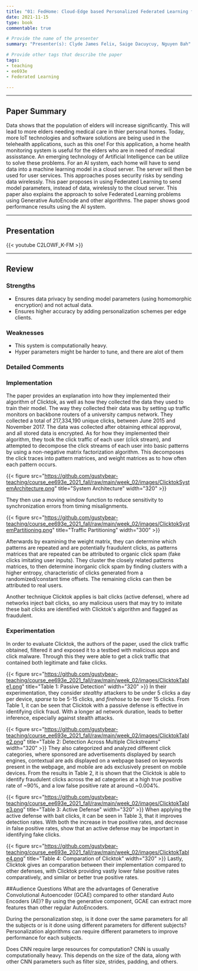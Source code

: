 ```yaml
---
title: "01: FedHome: Cloud-Edge based Personalized Federated Learning for In-Home Health Monitoring Qiong Wu, Xu Chen, Zhi Zhou, Junshan Zhang"
date: 2021-11-15
type: book
commentable: true

# Provide the name of the presenter
summary: "Presenter(s): Clyde James Felix, Saige Dacuycuy, Nguyen Bah"

# Provide other tags that describe the paper
tags:
- teaching
- ee693e
- Federated Learning

---
```


***
## Paper Summary
Data shows that the population of elders will increase significantly. This will lead to more elders needing medical care in thier personal homes. Today, more IoT technologies and software solutions are being used in the telehealth applications, such as this one! For this application, a home health monitoring system is useful for the elders who are in need of medical assisstance. An emerging technology of Artificial Intelligence can be utilize to solve these problems. For an AI system, each home will have to send data into a machine learning model in a cloud server. The server will then be used for user services. This approaches poses security risks by sending data wirelessly. This paer proposes in using Federated Learning to send model parameters, instead of data, wirelessly to the cloud server. This paper also explains the approach to solve Federated Learning problems using Generative AutoEncode and other algorithms. The paper shows good performance results using the AI system.
***

## Presentation
{{< youtube C2LOWF_K-FM >}}

***

## Review
### Strengths
- Ensures data privacy by sending model parameters (using homomorphic encryption) and not actual data.
- Ensures higher accuracy by adding personalization schemes per edge clients.

### Weaknesses
- This system is computationally heavy.
- Hyper parameters might be harder to tune, and there are alot of them

### Detailed Comments


### Implementation
The paper provides an explanation into how they implemented their algorithm of Clicktok, as well as how they collected the data they used to train their model. The way they collected their data was by setting up traffic monitors on backbone routers of a university campus network. They collected a total of 217,334,190 unique clicks, between June 2015 and November 2017. The data was collected after obtaining ethical approval, and all stored data is encrypted. As for how they implemented their algorithm, they took the click traffic of each user (click stream), and attempted to decompose the click streams of each user into basic patterns by using a non-negative matrix factorization algorithm. This decomposes the click traces into pattern matrices, and weight matrices as to how often each pattern occurs.

{{< figure src="https://github.com/gustybear-teaching/course_ee693e_2021_fall/raw/main/week_02/images/ClicktokSystemArchitecture.png" title="System Architecture" width="320" >}}

They then use a moving window function to reduce sensitivity to synchronization errors from timing misalignments.

{{< figure src="https://github.com/gustybear-teaching/course_ee693e_2021_fall/raw/main/week_02/images/ClicktokSystemPartitioning.png" title="Traffic Partitioning" width="300" >}}

Afterwards by examining the weight matrix, they can determine which patterns are repeated and are potentially fraudulent clicks, as patterns matrices that are repeated can be attributed to organic click spam (fake clicks imitating user inputs). They cluster the closely related patterns matrices, to then determine inorganic click spam by finding clusters with a higher entropy, characteristic of clicks generated from a randomized/constant time offsets. The remaining clicks can then be attributed to real users.

Another technique Clicktok applies is bait clicks (active defense), where ad networks inject bait clicks, so any malicious users that may try to imitate these bait clicks are identified with Clicktok's algorithm and flagged as fraudulent.

### Experimentation
In order to evaluate Clicktok, the authors of the paper, used the click traffic obtained, filtered it and exposed it to a testbed with malicious apps and click malware. Through this they were able to get a click traffic that contained both legitimate and fake clicks.

{{< figure src="https://github.com/gustybear-teaching/course_ee693e_2021_fall/raw/main/week_02/images/ClicktokTable1.png" title="Table 1: Passive Detection" width="320" >}}
In their experimentation, they consider *stealthy* attackers to be under 5 clicks a day per device, *sparse* to be 5-15 clicks, and *firehose* to be over 15 clicks. From Table 1, it can be seen that Clicktok with a passive defense is effective in identifying click fraud. With a longer ad network duration, leads to better inference, especially against stealth attacks.

{{< figure src="https://github.com/gustybear-teaching/course_ee693e_2021_fall/raw/main/week_02/images/ClicktokTable2.png" title="Table 2: Detection Across Multiple Clickstreams" width="320" >}}
They also categorized and analyzed different click categories, where sponsored are advertisements displayed by search engines, contextual are ads displayed on a webpage based on keywords present in the webpage, and mobile are ads exclusively present on mobile devices. From the results in Table 2, it is shown that the Clicktok is able to identify fraudulent clicks across the ad categories at a high true positive rate of ~90%, and a low false positive rate at around ~0.004%.

{{< figure src="https://github.com/gustybear-teaching/course_ee693e_2021_fall/raw/main/week_02/images/ClicktokTable3.png" title="Table 3: Active Defense" width="320" >}}
When applying the active defense with bait clicks, it can be seen in Table 3, that it improves detection rates. With both the increase in true positive rates, and decrease in false positive rates, show that an active defense may be important in identifying fake clicks.

{{< figure src="https://github.com/gustybear-teaching/course_ee693e_2021_fall/raw/main/week_02/images/ClicktokTable4.png" title="Table 4: Comparation of Clicktok" width="320" >}}
Lastly, Clicktok gives an comparation between their implementation compared to other defenses, with Clicktok providing vastly lower false positive rates comparatively, and similar or better true positive rates.

##Audience Questions
What are the advantages of Generative Convolutional Autoencoder (GCAE) compared to other standard Auto Encoders (AE)?
By using the generative component, GCAE can extract more features than other regular AutoEncoders.

During the personalization step, is it done over the same parameters for all the subjects or is it done using different parameters for different subjects?
Personalization algorithms can require different parameters to improve performance for each subjects.

Does CNN require large resources for computation?
CNN is usually computationally heavy. This depends on the size of the data, along with other CNN parameters such as filter size, strides, padding, and others.
